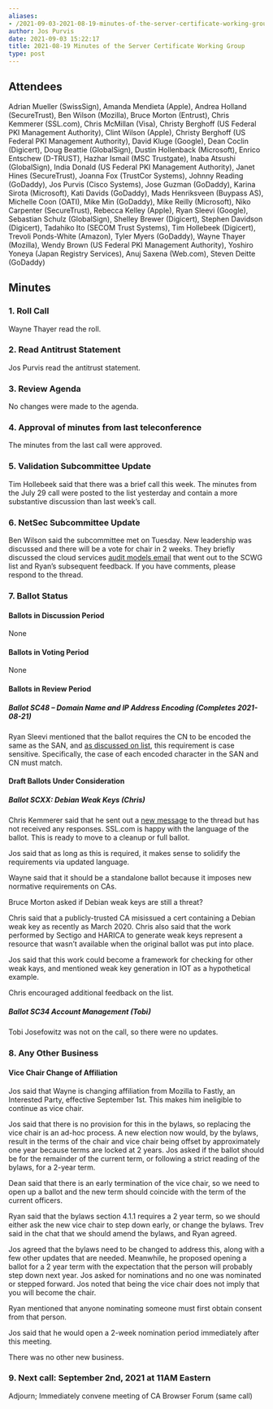 ```yaml
---
aliases:
- /2021-09-03-2021-08-19-minutes-of-the-server-certificate-working-group/
author: Jos Purvis
date: 2021-09-03 15:22:17
title: 2021-08-19 Minutes of the Server Certificate Working Group
type: post
---
```


## Attendees 

Adrian Mueller (SwissSign), Amanda Mendieta (Apple), Andrea Holland (SecureTrust), Ben Wilson (Mozilla), Bruce Morton (Entrust), Chris Kemmerer (SSL.com), Chris McMillan (Visa), Christy Berghoff (US Federal PKI Management Authority), Clint Wilson (Apple), Christy Berghoff (US Federal PKI Management Authority), David Kluge (Google), Dean Coclin (Digicert), Doug Beattie (GlobalSign), Dustin Hollenback (Microsoft), Enrico Entschew (D-TRUST), Hazhar Ismail (MSC Trustgate), Inaba Atsushi (GlobalSign), India Donald (US Federal PKI Management Authority), Janet Hines (SecureTrust), Joanna Fox (TrustCor Systems), Johnny Reading (GoDaddy), Jos Purvis (Cisco Systems), Jose Guzman (GoDaddy), Karina Sirota (Microsoft), Kati Davids (GoDaddy), Mads Henriksveen (Buypass AS), Michelle Coon (OATI), Mike Min (GoDaddy), Mike Reilly (Microsoft), Niko Carpenter (SecureTrust), Rebecca Kelley (Apple), Ryan Sleevi (Google), Sebastian Schulz (GlobalSign), Shelley Brewer (Digicert), Stephen Davidson (Digicert), Tadahiko Ito (SECOM Trust Systems), Tim Hollebeek (Digicert), Trevoli Ponds-White (Amazon), Tyler Myers (GoDaddy), Wayne Thayer (Mozilla), Wendy Brown (US Federal PKI Management Authority), Yoshiro Yoneya (Japan Registry Services), Anuj Saxena (Web.com), Steven Deitte (GoDaddy)

## Minutes 

### 1. Roll Call 

Wayne Thayer read the roll.

### 2. Read Antitrust Statement 

Jos Purvis read the antitrust statement.

### 3. Review Agenda 

No changes were made to the agenda.

### 4. Approval of minutes from last teleconference 

The minutes from the last call were approved.

### 5. Validation Subcommittee Update 

Tim Hollebeek said that there was a brief call this week. The minutes from the July 29 call were posted to the list yesterday and contain a more substantive discussion than last week’s call.

### 6. NetSec Subcommittee Update 

Ben Wilson said the subcommittee met on Tuesday. New leadership was discussed and there will be a vote for chair in 2 weeks. They briefly discussed the cloud services [audit models email][1] that went out to the SCWG list and Ryan’s subsequent feedback. If you have comments, please respond to the thread.

### 7. Ballot Status 

#### Ballots in Discussion Period 

None

#### Ballots in Voting Period 

None

#### Ballots in Review Period 

##### Ballot SC48 – Domain Name and IP Address Encoding (Completes 2021-08-21) 

Ryan Sleevi mentioned that the ballot requires the CN to be encoded the same as the SAN, and [as discussed on list][2], this requirement is case sensitive. Specifically, the case of each encoded character in the SAN and CN must match.

#### Draft Ballots Under Consideration 

##### Ballot SCXX: Debian Weak Keys (Chris) 

Chris Kemmerer said that he sent out a [new message][3] to the thread but has not received any responses. SSL.com is happy with the language of the ballot. This is ready to move to a cleanup or full ballot.

Jos said that as long as this is required, it makes sense to solidify the requirements via updated language.

Wayne said that it should be a standalone ballot because it imposes new normative requirements on CAs.

Bruce Morton asked if Debian weak keys are still a threat?

Chris said that a publicly-trusted CA misissued a cert containing a Debian weak key as recently as March 2020. Chris also said that the work performed by Sectigo and HARICA to generate weak keys represent a resource that wasn’t available when the original ballot was put into place.

Jos said that this work could become a framework for checking for other weak kays, and mentioned weak key generation in IOT as a hypothetical example.

Chris encouraged additional feedback on the list.

##### Ballot SC34 Account Management (Tobi) 

Tobi Josefowitz was not on the call, so there were no updates.

### 8. Any Other Business 

#### Vice Chair Change of Affiliation 

Jos said that Wayne is changing affiliation from Mozilla to Fastly, an Interested Party, effective September 1st. This makes him ineligible to continue as vice chair.

Jos said that there is no provision for this in the bylaws, so replacing the vice chair is an ad-hoc process. A new election now would, by the bylaws, result in the terms of the chair and vice chair being offset by approximately one year because terms are locked at 2 years. Jos asked if the ballot should be for the remainder of the current term, or following a strict reading of the bylaws, for a 2-year term.

Dean said that there is an early termination of the vice chair, so we need to open up a ballot and the new term should coincide with the term of the current officers.

Ryan said that the bylaws section 4.1.1 requires a 2 year term, so we should either ask the new vice chair to step down early, or change the bylaws. Trev said in the chat that we should amend the bylaws, and Ryan agreed.

Jos agreed that the bylaws need to be changed to address this, along with a few other updates that are needed. Meanwhile, he proposed opening a ballot for a 2 year term with the expectation that the person will probably step down next year. Jos asked for nominations and no one was nominated or stepped forward. Jos noted that being the vice chair does not imply that you will become the chair.

Ryan mentioned that anyone nominating someone must first obtain consent from that person.

Jos said that he would open a 2-week nomination period immediately after this meeting.

There was no other new business.

### 9. Next call: September 2nd, 2021 at 11AM Eastern 

Adjourn; Immediately convene meeting of CA Browser Forum (same call)

[1]: https://lists.cabforum.org/pipermail/servercert-wg/2021-August/002913.html
[2]: https://lists.cabforum.org/pipermail/servercert-wg/2021-August/002905.html
[3]: https://lists.cabforum.org/pipermail/servercert-wg/2021-August/002917.html